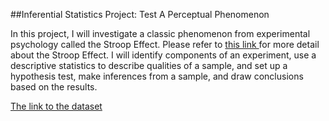 ##Inferential Statistics Project: Test A Perceptual Phenomenon

In this project, I will investigate a classic phenomenon from experimental
psychology called the Stroop Effect. Please refer to <a href='https://www.verywellmind.com/what-is-the-stroop-effect-2795832'> this link </a>
for more detail about the Stroop Effect. I will identify components of an experiment, use a
descriptive statistics to describe qualities of a sample, and set up a hypothesis test, 
make inferences from a sample, and draw conclusions based on the results.

<a href ='https://drive.google.com/file/d/0B9Yf01UaIbUgQXpYb2NhZ29yX1U/view'> The link to the dataset</a>